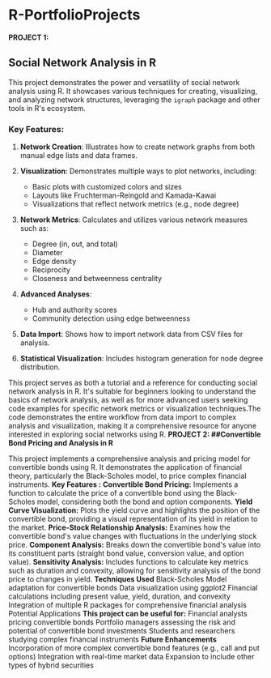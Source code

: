 # R-PortfolioProjects

**PROJECT 1:**
## Social Network Analysis in R

This project demonstrates the power and versatility of social network analysis using R. It showcases various techniques for creating, visualizing, and analyzing network structures, leveraging the `igraph` package and other tools in R's ecosystem.

### Key Features:
1. **Network Creation**: Illustrates how to create network graphs from both manual edge lists and data frames.
2. **Visualization**: Demonstrates multiple ways to plot networks, including:
   - Basic plots with customized colors and sizes
   - Layouts like Fruchterman-Reingold and Kamada-Kawai
   - Visualizations that reflect network metrics (e.g., node degree)
     
3. **Network Metrics**: Calculates and utilizes various network measures such as:
   - Degree (in, out, and total)
   - Diameter
   - Edge density
   - Reciprocity
   - Closeness and betweenness centrality
    
4. **Advanced Analyses**: 
   - Hub and authority scores
   - Community detection using edge betweenness
     
5. **Data Import**: Shows how to import network data from CSV files for analysis.
   
7. **Statistical Visualization**: Includes histogram generation for node degree distribution.


This project serves as both a tutorial and a reference for conducting social network analysis in R. It's suitable for beginners looking to understand the basics of network analysis, as well as for more advanced users seeking code examples for specific network metrics or visualization techniques.The code demonstrates the entire workflow from data import to complex analysis and visualization, making it a comprehensive resource for anyone interested in exploring social networks using R.
**PROJECT 2:
##Convertible Bond Pricing and Analysis in R**

This project implements a comprehensive analysis and pricing model for convertible bonds using R. It demonstrates the application of financial theory, particularly the Black-Scholes model, to price complex financial instruments.
**Key Features :**
**Convertible Bond Pricing:** Implements a function to calculate the price of a convertible bond using the Black-Scholes model, considering both the bond and option components.
**Yield Curve Visualization:** Plots the yield curve and highlights the position of the convertible bond, providing a visual representation of its yield in relation to the market.
**Price-Stock Relationship Analysis:** Examines how the convertible bond's value changes with fluctuations in the underlying stock price.
**Component Analysis:** Breaks down the convertible bond's value into its constituent parts (straight bond value, conversion value, and option value).
**Sensitivity Analysis:** Includes functions to calculate key metrics such as duration and convexity, allowing for sensitivity analysis of the bond price to changes in yield.
**Techniques Used**
Black-Scholes Model adaptation for convertible bonds
Data visualization using ggplot2
Financial calculations including present value, yield, duration, and convexity
Integration of multiple R packages for comprehensive financial analysis
Potential Applications
**This project can be useful for:**
Financial analysts pricing convertible bonds
Portfolio managers assessing the risk and potential of convertible bond investments
Students and researchers studying complex financial instruments
**Future Enhancements**
Incorporation of more complex convertible bond features (e.g., call and put options)
Integration with real-time market data
Expansion to include other types of hybrid securities
